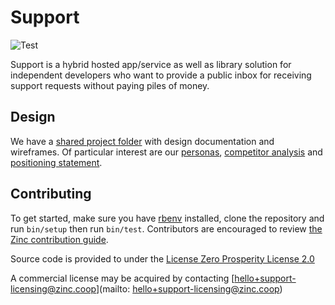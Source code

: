# Support
![Test](https://github.com/zinc-collective/support/workflows/Ruby/badge.svg)

Support is a hybrid hosted app/service as well as library solution for independent developers who want to provide a public inbox for receiving support requests without paying piles of money.

## Design

We have a [shared project folder] with design documentation and wireframes. Of particular interest are our [personas], [competitor analysis] and [positioning statement].

[personas]: https://docs.google.com/document/d/1tW5FlsIkiaKMlQ79uyuLek_oY076Iauez4X-wz_huaA/edit#
[competitor analysis]: https://docs.google.com/spreadsheets/d/1v0GYAL479AwYstTg_DyHVPjWAldc2dx69r__JJmkEnI/edit?usp=drive_web&ouid=109885491663234077023
[positioning statement]: https://docs.google.com/document/d/1Hd8J0WYjrea2YJ5vXFO2W25briSoeWOHLLDKUfWV3dU/edit
[shared project folder]: https://drive.google.com/drive/folders/1S_bH6MxGGXccoD0qwvAnxI5XFOzyOuz5

## Contributing
To get started, make sure you have [rbenv](https://github.com/rbenv/rbenv) installed, clone the repository and run `bin/setup` then run `bin/test`.
Contributors are encouraged to review [the Zinc contribution guide](https://www.zinc.coop/contributing/).

Source code is provided to under the [License Zero Prosperity License 2.0](./LICENSE)

A commercial license may be acquired by contacting [hello+support-licensing@zinc.coop](mailto: hello+support-licensing@zinc.coop)